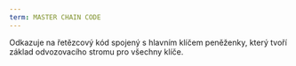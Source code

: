 ```yaml
---
term: MASTER CHAIN CODE
---
```


Odkazuje na řetězcový kód spojený s hlavním klíčem peněženky, který tvoří základ odvozovacího stromu pro všechny klíče.